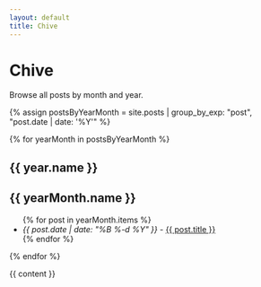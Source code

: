 ```yaml
---
layout: default
title: Chive
---
```


# Chive

Browse all posts by month and year.

{% assign postsByYearMonth = site.posts | group_by_exp: "post", "post.date | date: '%Y'" %}

{% for yearMonth in postsByYearMonth %}
  <h2>{{ year.name }}</h2>

  <h2>{{ yearMonth.name }}</h2>
  <ul>
    {% for post in yearMonth.items %}
      <li><i>{{ post.date | date: "%B %-d %Y" }}</i> - <a href="{{ site.baseurl }}{{ post.url }}">{{ post.title }}</a></li>
    {% endfor %}
  </ul>
{% endfor %}

{{ content }}
